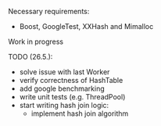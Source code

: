 Necessary requirements:
- Boost, GoogleTest, XXHash and Mimalloc

Work in progress

TODO (26.5.):
- solve issue with last Worker
- verify correctness of HashTable
- add google benchmarking
- write unit tests (e.g. ThreadPool)
- start writing hash join logic:
	- implement hash join algorithm